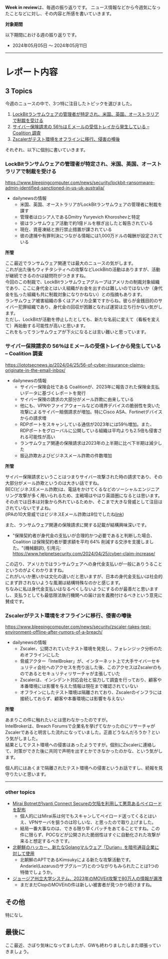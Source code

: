 **Week in review**は、毎週の振り返りです。
ニュース情報などから今週気になったことなどに対し、その内容と所感を書いていきます。  

**対象期間**

以下期間における週の振り返りです。  
- 2024年05月05日 ～ 2024年05月11日  

----
# レポート内容
## 3 Topics

今週のニュースの中で、3つ特に注目したトピックを選びました。

1. [LockBitランサムウェアの管理者が特定され、米国、英国、オーストラリアで制裁を受ける](https://www.bleepingcomputer.com/news/security/lockbit-ransomware-admin-identified-sanctioned-in-us-uk-australia/)
2. [サイバー保険請求の 56％はＥメールの受信トレイから発生している – Coalition 調査](https://iototsecnews.jp/2024/04/25/56-of-cyber-insurance-claims-originate-in-the-email-inbox/)
3. [Zscalerがテスト環境をオフラインに移行、侵害の噂後](https://www.bleepingcomputer.com/news/security/zscaler-takes-test-environment-offline-after-rumors-of-a-breach/)

それぞれ、以下に個別に書いていきます。

### LockBitランサムウェアの管理者が特定され、米国、英国、オーストラリアで制裁を受ける
https://www.bleepingcomputer.com/news/security/lockbit-ransomware-admin-identified-sanctioned-in-us-uk-australia/

- dailynewsの情報
    - 米国、英国、オーストラリアがLockBitランサムウェアの管理者に制裁を課す
    - 管理者はロシア人であるDmitry Yuryevich Khoroshevと特定
    - 彼はランサムウェア活動で約1億ドルを稼ぎ出したと報告されている
    - 現在、資産凍結と旅行禁止措置が課されている
    - 彼の逮捕や有罪判決につながる情報には1,000万ドルの報酬が設定されている

**所管**

ここ最近でランサムウェア関連では最大のニュースの気がします。  
これが出た後もウィチタシティへの攻撃などLockBitの活動はありますが、活動が継続できるのかは疑問符がつきますね。  
今回のこの制裁で、LockBitランサムウェアグループはアメリカの制裁対象組織であり、ここに身代金とはいえ組織がお金を出すのは難しいのではないか（身代金を払った組織も共に制裁対象になりかねない）との指摘もあります。  
ランサムウェア被害組織の多くはアメリカ企業ですからね。彼らが金銭目的のサイバー犯罪組織であり、身代金の回収が困難となれば運営は立ち行かない気がします。  
ただし、LockBitが活動を停止したとしても、新たな名前に変えて（看板を変えて）再始動する可能性が高いと思います。  
これをもってランサムウェアが下火になるとは言い難いと思っています。

### サイバー保険請求の 56％はＥメールの受信トレイから発生している – Coalition 調査
https://iototsecnews.jp/2024/04/25/56-of-cyber-insurance-claims-originate-in-the-email-inbox/

- dailynewsの情報
    - サイバー保険会社である Coalitionが、2023年に報告された保険金支払いデータに基づくレポートを発行
    - サイバー保険の請求の大部分がメール詐欺に由来している
    - 他にも、VPNやファイアウォールなどの境界デバイスの脆弱性を突いた攻撃によるサイバー賠償請求が増加。特にCisco ASA、Fortinetデバイスからの請求増
    - RDPポートをスキャンしている通信が2023年には59％増加。また、RDPポートをグローバルに公開している組織は平均よりも2.5倍も侵害される可能性が高い
    - ランサムウェア関連の保険請求は2023年の上半期に比べ下半期は減少した
    - 振込詐欺およびビジネスメール詐欺の件数増加


**所管**

サイバー保険請求ということはつまりサイバー攻撃された時の請求であり、その大部分がメール詐欺というのは大きい話ですね。  
BEC(ビジネスEメール詐欺)は、電話をかけてくるなどのソーシャルエンジニアリング攻撃が多く用いられるため、主戦場はやはり英語圏になるとは思います。その点では日本は対象から外れているためか、そこまで大きな脅威として注目はされていないですよね。  
(IPAの10大脅威ではビジネスEメール詐欺は8位でしたね[link](https://www.ipa.go.jp/security/10threats/10threats2024.html))

また、ランサムウェア関連の保険請求に関する記載が結構興味深いです。

- "保険契約者が身代金の支払いが合理的かつ必要であると判断した場合、Coalition は保険契約者が要求額を平均 64% 削減する交渉を支援しました。"(機械翻訳), 引用元: https://www.helpnetsecurity.com/2024/04/25/cyber-claim-increase/

この辺り、アメリカではランサムウェアへの身代金支払いが一般にありうることというのがよくわかりますね。  
これがいいか悪いかは文化の違いだと思いますが、日本の身代金支払いは社会的にまず許されないような風潮は結構特殊なのかと感じます。  
ちなみに私は身代金支払いはなるべくしないようにするのが最善だと思いますし、支払うとしても最低限法執行機関への届け出を義務付けるべきという意見に賛成です。

### Zscalerがテスト環境をオフラインに移行、侵害の噂後
https://www.bleepingcomputer.com/news/security/zscaler-takes-test-environment-offline-after-rumors-of-a-breach/


- dailynewsの情報
    - Zscaler、公開されていたテスト環境を発見し、フォレンジック分析のためオフラインにした
    - 脅威アクター「IntelBroker」が、インターネット上で大手サイバーセキュリティ会社へのアクセスを売り出した後、このアクセスはZscalerのものであるとセキュリティリサーチャが主張していた
    - Zscalerは、インシデント対応会社と協力して調査を行っており、顧客や本番環境には影響を与えた情報は現在まで確認されていない
    - オフラインにしたテスト環境は隔離されており、Zscalerのインフラには接続しておらず、顧客や本番環境には影響を与えない

**所管**

あまりこの件に触れたいとは思わなかったのですが。  
IntelBrokerは、Breach Forumsで企業名を挙げてなかったのにリサーチャがZscalerであると明言した流れになっていました。正直どうなんだろうか？という気がしました。  
結果としてテスト環境への侵害はあったようですが。個別にZscalerに連絡して、対策ができた後に共同で声明を出すとかできなかったのかな、という気がします。  

個人的にはあくまで隔離されたテスト環境への侵害というお話ですし、続報を見守りたいと思います。

----

### other topics

- [Mirai BotnetがIvanti Connect Secureの欠陥を利用して悪意あるペイロードを配布](https://thehackernews.com/2024/05/mirai-botnet-exploits-ivanti-connect.html)
  - 個人的にはMirai系は何でもスキャンしてペイロード送ってくるとはいえ、VPNサーバを狙うのは珍しいな、と思ったので取り上げました。
  - 結局一番大事なのは、できる限り早くパッチをあてることですね。この件に限らず、POCなどが公開された脆弱性はすぐに自動化された攻撃が来ると想定するべきです。
- [北朝鮮のハッカー、新たなGolangマルウェア「Durian」を暗号通貨企業に対して使用](https://thehackernews.com/2024/05/north-korean-hackers-deploy-new-golang.html)
  - 北朝鮮のAPTであるKimsukyによる新たな攻撃活動です。Andariel(Lazarusのサブグループ)とのつながりもみられたことは1つの特徴でしょうか。
- [ジョージア州立大学システム、2023年のMOVEit攻撃で80万人の情報が漏洩](https://www.bleepingcomputer.com/news/security/university-system-of-georgia-800k-exposed-in-2023-moveit-attack/)
  - まだまだClopのMOVEitの件は新しい被害者が見つかり続けますね。

## その他

特になし

## 最後に

ここ最近、さぼり気味になってましたが、GWも終わりましたしまた頑張っていきましょう。
